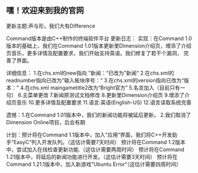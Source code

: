 ## 嘿！欢迎来到我的官网


更新主题:声与形，我们大有Difference


Command版本是由C++制作的终端软件平台
更新日志：
实现：在Command 1.0版本的基础上，我们在Command 1.01版本更新里Dimension介绍页，增添了介绍页音乐，更多详情及配置要求，我们开始支持英语。我们修复了若干个漏洞，
完善了界面。

详细信息：
1.在chs.xml的new指向 ”新闻：“已改为”新闻“
2.在chs.xml的readnumber指向已改为”输入板块序号：“
3.在chs.xml的version指向已改为“版本：”
4.在chs.xml maingametitle2改为“Bright官方”
5.名言加入（目前只有一句）
6.主菜单更改
7.新闻原测试文档修改
8.更新里Dimension介绍页
9.增添了介绍页音乐
10.更多详情及配置要求
11.语言:英语(English-US)
12.语言读取系统完善

遗憾：1.在Command 1.01版本中，我们的新闻功能将被延后更新。
          2.我们取消了Dimension Online项目，后会有期

计划：预计将在Command 1.1版本中，加入”应用“界面，我们将C++开发助手”EasyC“列入开发队列。（这估计需要7天时间）
          预计将在Command 1.2版本中，尝试加入在线检查更新功能.（这估计需要两周时间）
          预计将在Command 1.21版本中，将延后的新闻功能进行开发。（这估计需要3天时间）
          预计将在Command 1.21.1版本中，加入新游戏”Ubuntu Error“（这估计需要四周时间）


